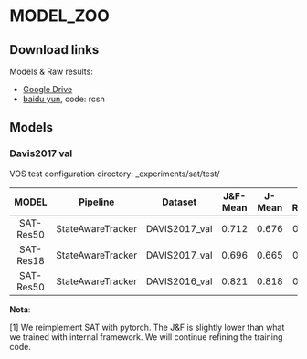 # MODEL_ZOO

## Download links

Models & Raw results:

* [Google Drive](https://drive.google.com/open?id=1UXshq4k9WKx4hNkdpOagJLXPR57ZkBkg)
* [baidu yun](https://pan.baidu.com/s/1uZ26iZyVJm50dJ3GoLCQ9w), code: rcsn

## Models

### Davis2017 val

VOS test configuration directory: _experiments/sat/test/

| MODEL | Pipeline | Dataset | J&F-Mean | J-Mean | J-Recall| J-Decay| F-Mean | F-Recall| F-Decaly | FPS@GTX2080Ti |Config. Filename|
|:---:|:---:|:---:|:---:|:---:|:---:|:---:|:---:|:---:|:---:|:---:|:---:|
| SAT-Res50|StateAwareTracker| DAVIS2017_val | 0.712  |0.676  |0.781 | 0.144 | 0.748  | 0.854 | 0.18|~35|sat_res50-davis17.yaml 
| SAT-Res18|StateAwareTracker| DAVIS2017_val | 0.696  |0.665  |0.761 | 0.162 | 0.727  | 0.820 | 0.191|~50|sat_res18-davis17.yaml 
| SAT-Res50|StateAwareTracker| DAVIS2016_val | 0.821 |0.818  |0.938 | 0.022 | 0.824  | 0.931 | 0.05|~35|sat_res50-davis16.yaml 

__Nota__:

[1]  We reimplement SAT with pytorch. The J&F is slightly lower than what we trained with internal framework. We will continue refining the training code.